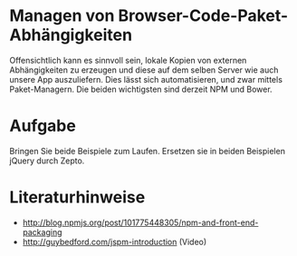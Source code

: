 # Managen von Browser-Code-Paket-Abhängigkeiten

Offensichtlich kann es sinnvoll sein, lokale Kopien von externen 
Abhängigkeiten zu erzeugen und diese auf dem selben Server wie auch unsere 
App auszuliefern. Dies lässt sich automatisieren, und zwar mittels 
Paket-Managern. Die beiden wichtigsten sind derzeit NPM und Bower.

# Aufgabe

Bringen Sie beide Beispiele zum Laufen. Ersetzen sie in beiden Beispielen
jQuery durch Zepto.

# Literaturhinweise

- <http://blog.npmjs.org/post/101775448305/npm-and-front-end-packaging>
- <http://guybedford.com/jspm-introduction> (Video)
